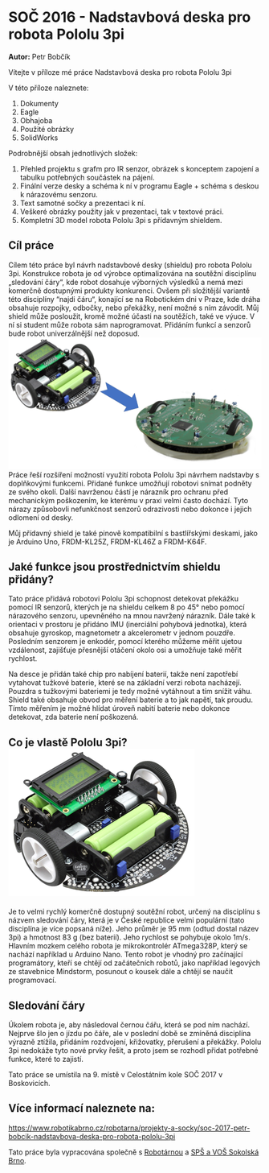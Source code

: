 # SOČ 2016 - Nadstavbová deska pro robota Pololu 3pi
**Autor:** Petr Bobčík

Vítejte v příloze mé práce Nadstavbová deska pro robota Pololu 3pi

V této příloze naleznete: 
1) Dokumenty
1) Eagle
1) Obhajoba
1) Použité obrázky
1) SolidWorks

Podrobnější obsah jednotlivých složek:
1) Přehled projektu s grafm pro IR senzor, obrázek s konceptem zapojení a tabulku potřebných součástek na pájení.
2) Finální verze desky a schéma k ní v programu Eagle + schéma s deskou k nárazovému senzoru.
3) Text samotné sočky a prezentaci k ní.
4) Veškeré obrázky použity jak v prezentaci, tak v textové práci.
5) Kompletní 3D model robota Pololu 3pi s přídavným shieldem.
									

## Cíl práce
   Cílem této práce byl návrh nadstavbové desky (shieldu) pro robota Pololu 3pi. Konstrukce robota je od výrobce optimalizována
na soutěžní disciplínu „sledování čáry“, kde robot dosahuje výborných výsledků a nemá mezi komerčně dostupnými produkty konkurenci. Ovšem při složitější variantě této disciplíny “najdi čáru“, konající se na Robotickém dni v Praze, kde dráha obsahuje rozpojky, odbočky, nebo překážky, není možné s ním závodit. Můj shield může posloužit, kromě možné účasti na soutěžích, také ve výuce. V ní si student může
robota sám naprogramovat. Přidáním funkcí a senzorů bude robot univerzálnější než doposud. 
![Robot Pololu 3pi](Pou%C5%BEit%C3%A9%20obr%C3%A1zky/C%C3%ADl%20pr%C3%A1ce.png)
   Práce řeší rozšíření možností využití robota Pololu 3pi návrhem nadstavby s doplňkovými funkcemi.
Přidané funkce umožňují robotovi snímat podněty ze svého okolí. Další navrženou částí je nárazník pro ochranu před mechanickým poškozením, ke kterému v praxi velmi často dochází. Tyto nárazy způsobovli nefunkčnost senzorů odrazivosti nebo dokonce i jejich odlomení od desky.

   Můj přídavný shield je také pinově kompatibilní s bastlířskými deskami, jako je Arduino Uno, FRDM-KL25Z, FRDM-KL46Z a FRDM-K64F.


## Jaké funkce jsou prostřednictvím shieldu přidány?
   Tato práce přidává robotovi Pololu 3pi schopnost detekovat překážku pomocí IR senzorů, kterých je na shieldu celkem 8 po 45° nebo pomocí nárazového senzoru, upevněného na mnou navržený nárazník. Dále také k orientaci v prostoru je přidáno IMU (inerciální pohybová jednotka), která obsahuje gyroskop, magnetometr a akcelerometr v jednom pouzdře. Posledním senzorem je enkodér, pomocí kterého můžeme měřit ujetou vzdálenost, zajišťuje přesnější otáčení okolo osi a umožňuje také měřit rychlost.

   Na desce je přidán také chip pro nabíjení baterií, takže není zapotřebí vytahovat tužkové baterie, které se na základní verzi robota nacházejí. Pouzdra s tužkovými bateriemi je tedy možné vytáhnout a tím snížit váhu. Shield také obsahuje obvod pro měření baterie a to jak napětí, tak proudu. Tímto měřením je možné hlídat úroveň nabití baterie nebo dokonce detekovat, zda baterie není poškozená.

## Co je vlastě Pololu 3pi? ![Robot Pololu 3pi](Pou%C5%BEit%C3%A9%20obr%C3%A1zky/Pololu%203pi.png)
   Je to velmi rychlý komerčně dostupný soutěžní robot, určený na disciplínu s názvem sledování čáry, která je v České republice velmi populární (tato disciplína je více popsaná níže). Jeho průměr je 95 mm (odtud dostal název 3pi) a hmotnost 83 g (bez baterií). Jeho rychlost se pohybuje okolo 1m/s. Hlavním mozkem celého robota je mikrokontrolér ATmega328P, který se nachází například u Arduino Nano. Tento robot je vhodný pro začínající programátory, kteří se chtějí od začátečních robotů, jako například legových ze stavebnice Mindstorm, posunout o kousek dále a chtějí se naučit programovací.


## Sledování čáry
   Úkolem robota je, aby následoval černou čářu, která se pod ním nachází. Nejprve šlo jen o jízdu po čáře, ale v poslední době se zmíněná disciplína výrazně ztížila, přidáním rozdvojení, křižovatky, přerušení a překážky. Pololu 3pi nedokáže tyto nové prvky řešit, a proto jsem se rozhodl přidat potřebné funkce, které to zajistí.


Tato práce se umístila na 9. místě v Celostátním kole SOČ 2017 v Boskovicích.

## Více informací naleznete na: 
   https://www.robotikabrno.cz/robotarna/projekty-a-socky/soc-2017-petr-bobcik-nadstavbova-deska-pro-robota-pololu-3pi

Tato práce byla vypracována společně s [Robotárnou](www.robotarna.cz) a [SPŠ a VOŠ Sokolská Brno](www.spssbrno.cz).
